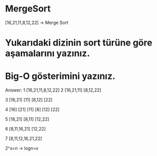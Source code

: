 # MergeSort
[16,21,11,8,12,22] -> Merge Sort

# Yukarıdaki dizinin sort türüne göre aşamalarını yazınız.
# Big-O gösterimini yazınız.
Answer:
1  [16,21,11,8,12,22]
2  [16,21,11] [8,12,22]

3  [16,21] [11] [8,12] [22]

4  [16] [21] [11] [8] [12] [22]

5  [16,21] [8,11] [12,22]

6  [8,11,16,21] [12,22]

7  [8,11,12,16,21,22] 


2^x=n -> logn=x
